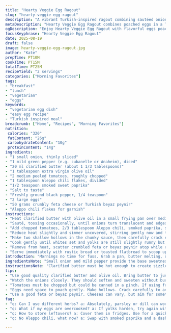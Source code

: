 ```yaml
---
title: "Hearty Veggie Egg Ragout"
slug: "hearty-veggie-egg-ragout"
description: "A vibrant Turkish-inspired ragout combining sautéed onions and mild green peppers with fresh tomatoes and smoky Aleppo chili. Eggs are gently poached in the thickened sauce, topped with crumbly feta cheese, and finished with a sprinkle of chili flakes. Clarified butter adds richness and depth, olive oil balances the fat, and gentle simmering pulls flavors together. A rustic, textured dish ideal for breakfast or light lunch served alongside crusty bread or flatbread. Adapted with subtly transformed ingredient quantities and a hint of sweet smoked paprika to add complexity."
metaDescription: "Hearty Veggie Egg Ragout combines poached eggs in a Turkish-inspired sauce. Perfect for breakfast or light lunch."
ogDescription: "Enjoy Hearty Veggie Egg Ragout with flavorful eggs poached in rich tomato sauce. Perfect alongside crusty bread."
focusKeyphrase: "Hearty Veggie Egg Ragout"
date: 2025-08-19
draft: false
image: hearty-veggie-egg-ragout.jpg
author: "Kate"
prepTime: PT10M
cookTime: PT15M
totalTime: PT25M
recipeYield: "2 servings"
categories: ["Morning Favorites"]
tags:
- "breakfast"
- "lunch"
- "vegetarian"
- "eggs"
keywords:
- "vegetarian egg dish"
- "easy egg recipe"
- "Turkish inspired meal"
breadcrumb: ["Home", "Recipes", "Morning Favorites"]
nutrition: 
 calories: "320"
 fatContent: "26g"
 carbohydrateContent: "10g"
 proteinContent: "14g"
ingredients:
- "1 small onion, thinly sliced"
- "1 mild green pepper (e.g. cubanelle or Anaheim), diced"
- "20 ml clarified butter (about 1 1/3 tablespoons)"
- "1 tablespoon extra virgin olive oil"
- "2 medium peeled tomatoes, roughly chopped"
- "1 tablespoon Aleppo chili flakes, divided"
- "1/2 teaspoon smoked sweet paprika"
- "Salt to taste"
- "Freshly ground black pepper, 1/4 teaspoon"
- "2 large eggs"
- "50 grams crumbly feta cheese or Turkish beyaz peynir"
- "Aleppo chili flakes for garnish"
instructions:
- "Heat clarified butter with olive oil in a small frying pan over medium flame. Once the butter melts and starts shimmering, add sliced onions and diced green pepper."
- "Sauté, tossing occasionally, until onions turn translucent and edges show light browning, about 6–7 minutes. Listen for faint sizzling sounds; aroma should shift from raw sharpness to sweet earthiness."
- "Add chopped tomatoes, 2/3 tablespoon Aleppo chili, smoked paprika, salt, and black pepper. Stir to combine thoroughly."
- "Reduce heat slightly and simmer uncovered, stirring gently now and then. Watch sauce thicken—edges will look glossy and cling to the spoon when lifted, roughly 7–9 minutes."
- "Make two shallow hollows in the chunky sauce, then carefully crack eggs into each. Lower heat to minimal and cover pan with a tight lid or inverted plate to keep steam in."
- "Cook gently until whites set and yolks are still slightly runny but not liquid; about 5 minutes. Peek occasionally to avoid overcooking, look for opaque whites and soft, domed yolks."
- "Remove from heat, scatter crumbled feta or beyaz peynir atop while ragout is hot. Sprinkle remaining Aleppo chili flakes for a touch of heat and visual pop."
- "Serve immediately with rustic bread or toasted flatbread to scoop up soft eggs and sauce."
introduction: "Mornings no time for fuss. Grab a pan, butter melting, onions and peppers sizzling, scent thickening the air. That sweet sharpness softens, melts into deep golden strands. Tomatoes dumped in, bubbling, thickening, colors deepening to rich orange-red, flecked with Aleppo heat and smoky paprika’s whisper. Eggs cracked in pockets of the latest flavor, steam trapped tight to coax the whites firm but yolks pliant. Cheese crumbled on top before it cools, a salty bite cuts through the cream. Serve fast with bread, dive right in. No excuses. Just flavor layered in every forkful. Turkish soul food meets simple weekday reality."
ingredientsNote: "Small onion and mild pepper provide the base sweetness and subtle crunch — not overpowering heat. Mild peppers like cubanelle or Anaheim work as easier substitutions for Turkish green peppers. Clarified butter keeps the fat clean and high-heat stable; olive oil adds a fruity balance. Tomatoes should be peeled for smooth texture, can swap fresh for canned crushed in a pinch but adjust cook time. Aleppo chili brings moderate heat and fruity warmth — replace with smoked paprika plus a pinch of cayenne if unavailable. Feta or beyaz peynir adds characteristic salty creaminess; good quality feta or a firm goat cheese can stand in. Adjust salt carefully due to cheese saltiness. Fresh cracked pepper rounds it off. If eggs cook too fast on top, lower heat further then rely on steam for gentle poaching."
instructionsNote: "Clarified butter must be hot enough to create sizzle on onions but not so hot it chars and turns bitter. Stir often first few minutes to avoid sticking then less as onions soften. Watch onions and peppers closely; golden edges and softened texture signal readiness, raw bite ruins the base. Adding tomatoes introduces liquid; simmer uncovered to concentrate and thicken. Sauce should be visibly thicker before eggs, no watery puddles. Crack eggs one at a time to avoid shells, break yolks only if making scrambled version. Covering traps steam essential for even cooking. Watch eggs carefully after lid: whites turn opaque, yolks slightly domed but jiggle when pan nudged. Overcooked eggs get rubbery whites, chalky yolks. Finish with cheese while hot to allow slight melting without weeping. Garnish with chili flakes last; too early loses crispness and sharp heat."
tips:
- "Use good quality clarified butter and olive oil. Bring butter to just shimmering. It makes a difference, trust in the sizzle. Mild peppers work, but even bell peppers are fine if you can't find cubanelle or Anaheim."
- "Watch the onions closely. They should soften and sweeten without burning. Smell it; the earthiness should replace the sharp bite. Adjust flames as needed. Layer flavors early."
- "Tomatoes must be chopped but could be canned in a pinch. If using fresh tomatoes, peel them for texture and taste. Unpeeled tomatoes will change everything; avoid. Simmer until thick."
- "Eggs need space to poach gently. Make hollows. Crack carefully to avoid shells. Don't rush this step. Cover tight, steam is your friend here. Don’t overcook; whites should firm but yolks soft."
- "Use a good feta or beyaz peynir. Cheeses can vary, but aim for something salty. It brings a creamy texture that contrasts with the ragout. Adjust salt according to the cheese."
faq:
- "q: Can I use different herbs? a: Absolutely, parsley or dill can work well. Fresh is better, but dry in a pinch. Don’t overpower the main flavors. Keep it simple."
- "q: What if my eggs are overcooked? a: If yolks harden, try again with lower heat next time. Adjust the cover, steam can't cook too fast. Crack one for dynamic eggs."
- "q: How to store leftovers? a: Cover them in fridges. Use for a quick meal next day. Warm gently. Microwaving can dry out eggs. Aim for fast heat, watch it closely."
- "q: No Aleppo chili, what now? a: Swap with smoked paprika and a dash of cayenne for heat. It won’t be the same, but it retains some depth; adjust to taste."

---
```

